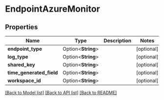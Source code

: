 # EndpointAzureMonitor

## Properties

Name | Type | Description | Notes
------------ | ------------- | ------------- | -------------
**endpoint_type** | Option<**String**> |  | [optional]
**log_type** | Option<**String**> |  | [optional]
**shared_key** | Option<**String**> |  | [optional]
**time_generated_field** | Option<**String**> |  | [optional]
**workspace_id** | Option<**String**> |  | [optional]

[[Back to Model list]](../README.md#documentation-for-models) [[Back to API list]](../README.md#documentation-for-api-endpoints) [[Back to README]](../README.md)


